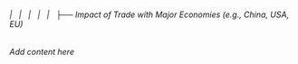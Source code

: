 ###### |   |   |   |   |   ├── Impact of Trade with Major Economies (e.g., China, USA, EU)

*Add content here*